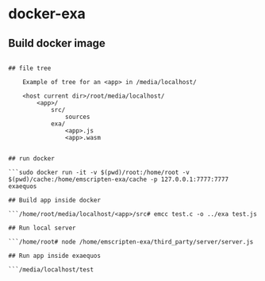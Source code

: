 # docker-exa

## Build docker image

```sudo docker build -t exaequos .

## file tree

	Example of tree for an <app> in /media/localhost/
	
	<host current dir>/root/media/localhost/
		<app>/
			src/
				sources
			exa/
				<app>.js
				<app>.wasm


## run docker

```sudo docker run -it -v $(pwd)/root:/home/root -v $(pwd)/cache:/home/emscripten-exa/cache -p 127.0.0.1:7777:7777 exaequos

## Build app inside docker

```/home/root/media/localhost/<app>/src# emcc test.c -o ../exa test.js

## Run local server

```/home/root# node /home/emscripten-exa/third_party/server/server.js

## Run app inside exaequos

```/media/localhost/test

